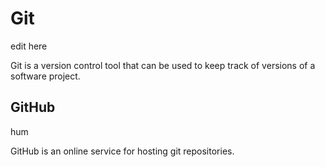 # Git

edit here













Git is a version control tool that can be used to keep track of versions of a software project.















## GitHub

hum













GitHub is an online service for hosting git repositories.